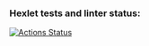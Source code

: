 ### Hexlet tests and linter status:
[![Actions Status](https://github.com/zvv1287/python-project-49/actions/workflows/hexlet-check.yml/badge.svg)](https://github.com/zvv1287/python-project-49/actions)